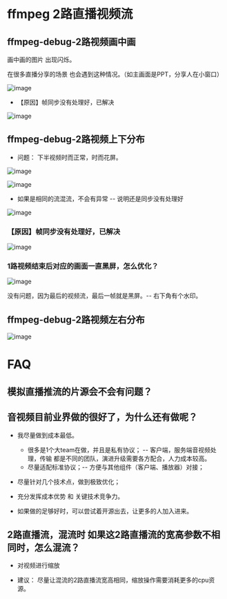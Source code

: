 # ffmpeg 2路直播视频流


## ffmpeg-debug-2路视频画中画

画中画的图片 出现闪烁。

在很多直播分享的场景 也会遇到这种情况。（如主画面是PPT，分享人在小窗口）

![image](https://github.com/user-attachments/assets/8280231a-50fe-4e63-b708-9c501cf1be52)

* 【原因】帧同步没有处理好，已解决

![image](https://github.com/user-attachments/assets/992da2e0-c8fb-45c8-9bbe-b30635f8cb23)


## ffmpeg-debug-2路视频上下分布

* 问题： 下半视频时而正常，时而花屏。

![image](https://github.com/user-attachments/assets/b68951ea-4201-4188-a212-bf08b0687345)

![image](https://github.com/user-attachments/assets/ac8dae4b-0fb2-425d-8bba-b38cedeb8b82)



* 如果是相同的流混流，不会有异常 -- 说明还是同步没有处理好

![image](https://github.com/user-attachments/assets/158a2ebd-fcce-48fa-93ca-99811a34dc5f)


### 【原因】帧同步没有处理好，已解决

![image](https://github.com/user-attachments/assets/fd1cee49-1954-4ae4-92d1-d6684ea207b8)

### 1路视频结束后对应的画面一直黑屏，怎么优化？

![image](https://github.com/user-attachments/assets/36362ad0-ab64-427a-84a7-fdd904fbe91f)

没有问题，因为最后的视频流，最后一帧就是黑屏。-- 右下角有个水印。


## ffmpeg-debug-2路视频左右分布

![image](https://github.com/user-attachments/assets/50c00656-e404-4130-bed4-dc8273fc4488)



# FAQ

## 模拟直播推流的片源会不会有问题？

## 音视频目前业界做的很好了，为什么还有做呢？

* 我尽量做到成本最低。
  * 很多是1个大team在做，并且是私有协议； -- 客户端，服务端音视频处理，传输 都是不同的团队，演进升级需要各方配合，人力成本较高。
  * 尽量适配标准协议；-- 方便与其他组件（客户端、播放器）对接；

* 尽量针对几个技术点，做到极致优化；

* 充分发挥成本优势 和 关键技术竞争力。

* 如果做的足够好时，可以尝试着开源出去，让更多的人加入进来。

## 2路直播流，混流时 如果这2路直播流的宽高参数不相同时，怎么混流？

* 对视频进行缩放

* 建议： 尽量让混流的2路直播流宽高相同，缩放操作需要消耗更多的cpu资源。


